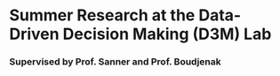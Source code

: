 # Summer Research at the Data-Driven Decision Making (D3M) Lab
### Supervised by Prof. Sanner and Prof. Boudjenak
